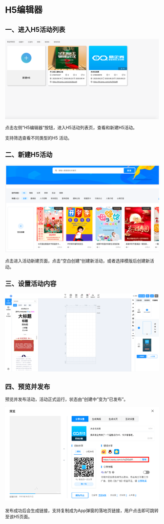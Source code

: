 # H5编辑器

## 一、进入H5活动列表

![第一步：进入H5活动列表](../../../.gitbook/assets/H5编辑器.png)

点击左侧“H5编辑器“按钮，进入H5活动列表页，查看和新建H5活动。

支持筛选查看不同类型的H5 活动。

## 二、新建H5活动

![第二步：新建H5活动](../../../.gitbook/assets/H5新建.png)

点击进入活动新建页面，点击“空白创建“创建新活动，或者选择模版后创建新活动。

## 三、设置活动内容

![第三步：设置活动内容](<../../../.gitbook/assets/H5 内容.png>)

## 四、预览并发布

预览并发布活动，活动正式运行，状态由“创建中”变为“已发布”。

![](<../../../.gitbook/assets/H5 分享.png>)

发布成功后会生成链接，支持复制成为App弹窗的落地页链接，用户点击即可跳转至该H5页面。

